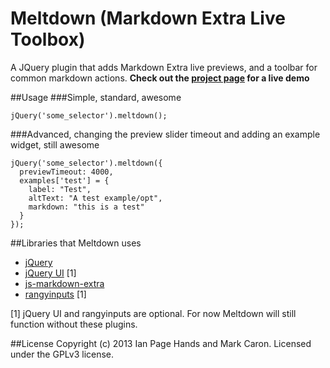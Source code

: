 Meltdown (Markdown Extra Live Toolbox)
======================================

A JQuery plugin that adds Markdown Extra live previews, and a toolbar for common markdown actions. **Check out the [project page](http://ian.ahands.org/meltdown/) for a live demo**

##Usage
###Simple, standard, awesome
~~~
jQuery('some_selector').meltdown();
~~~
###Advanced, changing the preview slider timeout and adding an example widget, still awesome
~~~
jQuery('some_selector').meltdown({
  previewTimeout: 4000,
  examples['test'] = {
    label: "Test",
    altText: "A test example/opt",
    markdown: "this is a test"
  }
});
~~~

##Libraries that Meltdown uses
* [jQuery](http://jquery.com/)
* [jQuery UI](http://jqueryui.com/) [1]
* [js-markdown-extra](https://github.com/tanakahisateru/js-markdown-extra "Github link to js-markdown-extra")
* [rangyinputs](http://code.google.com/p/rangyinputs/ "Google code link to rangyinputs") [1]

[1] jQuery UI and rangyinputs are optional. For now Meltdown will still function without these plugins.

##License
Copyright (c) 2013 Ian Page Hands and Mark Caron. Licensed under the GPLv3 license.

